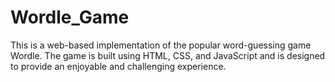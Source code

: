 # Wordle_Game
This is a web-based implementation of the popular word-guessing game Wordle. The game is built using HTML, CSS, and JavaScript and is designed to provide an enjoyable and challenging experience.
